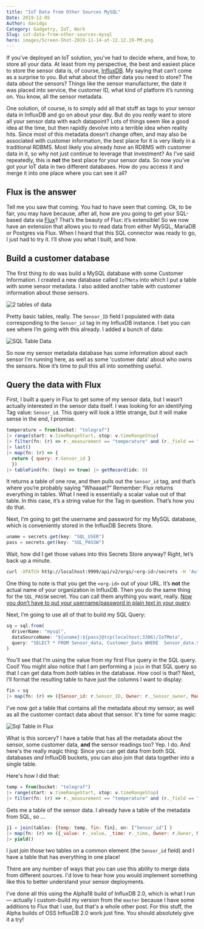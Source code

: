 ```yaml
---
title: "IoT Data from Other Sources MySQL"
Date: 2019-12-05
Author: davidgs
Category: Gadgetry, IoT, Work
Slug: iot-data-from-other-sources-mysql
hero: images/Screen-Shot-2019-11-14-at-12.12.19-PM.png
---
```


If you’ve deployed an IoT solution, you’ve had to decide where, and how, to store all your data. At least from my perspective, the best and easiest place to store the sensor data is, of course, [InfluxDB](https://www.influxdata.com/products/influxdb-overview/). My saying that can’t come as a surprise to you. But what about the *other* data you need to store? The data *about* the sensors? Things like the sensor manufacturer, the date it was placed into service, the customer ID, what kind of platform it’s running on. You know, all the sensor metadata.

One solution, of course, is to simply add all that stuff as tags to your sensor data in InfluxDB and go on about your day. But do you *really* want to store all your sensor data with each datapoint? Lots of things seem like a good idea at the time, but then rapidly devolve into a terrible idea when reality hits. Since most of this metadata doesn’t change often, and may also be associated with customer information, the best place for it is very likely in a traditional RDBMS. Most likely you already *have* an RDBMS with customer data in it, so why not just continue to leverage that investment? As I’ve said repeatedly, this is **not** the best place for your sensor data. So now you’ve got your IoT data in two different databases. How do you access it and merge it into one place where you can see it all?

## Flux is the answer

Tell me you saw that coming. You had to have seen that coming. Ok, to be fair, you may have because, after all, how are you going to get your SQL-based data via [Flux](https://www.influxdata.com/products/flux/)? That’s the beauty of Flux: it’s extensible! So we now have an extension that allows you to read data from either MySQL, MariaDB or Postgres via Flux. When I heard that this SQL connector was ready to go, I just had to try it. I’ll show you what I built, and how.

## Build a customer database

The first thing to do was build a MySQL database with some Customer Information. I created a new database called `IoTMeta` into which I put a table with some sensor metadata. I also added another table with customer information about those sensors.

![2 tables of data](/posts/category/database/imagesScreen-Shot-2019-11-14-at-11.38.33-AM.png)

Pretty basic tables, really. The `Sensor_ID` field I populated with data corresponding to the `Sensor_id` tag in my InfluxDB instance. I bet you can see where I’m going with this already. I added a bunch of data:

![SQL Table Data](/posts/category/database/imagesScreen-Shot-2019-11-14-at-11.48.38-AM.png)

So now my sensor metadata database has some information about each sensor I’m running here, as well as some 'customer data' about who owns the sensors. Now it’s time to pull this all into something useful.

## Query the data with Flux

First, I built a query in Flux to get some of my sensor data, but I wasn’t actually interested in the sensor data itself. I was looking for an identifying Tag value: `Sensor_id`. This query will look a little strange, but it will make sense in the end, I promise.

```js
temperature = from(bucket: "telegraf")
|> range(start: v.timeRangeStart, stop: v.timeRangeStop)
|> filter(fn: (r) => r._measurement == "temperature" and (r._field == "temp_c"))
|> last()
|> map(fn: (r) => {
  return { query: r.Sensor_id }
  })
|> tableFind(fn: (key) => true) |> getRecord(idx: 0)
```

It returns a table of one row, and then pulls out the `Sensor_id` tag, and that’s where you’re probably saying “Whaaaat?” Remember: Flux returns everything in tables. What I need is essentially a scalar value out of that table. In this case, it’s a string value for the Tag in question. That’s how you do that.

Next, I’m going to get the username and password for my MySQL database, which is conveniently stored in the InfluxDB Secrets Store.

```js
uname = secrets.get(key: "SQL_USER")
pass = secrets.get(key: "SQL_PASSW")
```

Wait, how did I get those values into this Secrets Store anyway? Right, let’s back up a minute.

```sh
curl -XPATCH http://localhost:9999/api/v2/orgs/<org-id>/secrets -H 'Authorization: Token <token>' -H 'Content-type: application/json' --data '{ "SQL_USER": “<username>" }'
```

One thing to note is that you get the `<org-id>` out of your URL. It’s **not** the actual name of your organization in InfluxDB. Then you do the same thing for the `SQL_PASSW` secret. You can call them anything you want, really. [Now you don’t have to put your username/password in plain text in your query](https://v2.docs.influxdata.com/v2.0/security/secrets/).

Next, I’m going to use all of that to build my SQL Query:

```js
sq = sql.from(
  driverName: "mysql",
  dataSourceName: "${uname}:${pass}@tcp(localhost:3306)/IoTMeta",
  query: "SELECT * FROM Sensor_data, Customer_Data WHERE  Sensor_data.Sensor_ID = ${"\""+temperature.query+"\"  AND Sensor_data.measurement = \"temperature\" AND Sensor_data.CustomerID = Customer_Data.Customer_ID"}" //"SELECT * FROM Sensor_data WHERE Sensor_ID = ${"\""+temperature.query+"\" AND measurement = \"temperature\""}" //q //  humidity.query //"SELECT * FROM Sensor_Data WHERE Sensor_ID = \"THPL001\""// humidity.query
)
```

You’ll see that I’m using the value from my first Flux query in the SQL query. Cool! You might also notice that I am performing a `join` in that SQL query so that I can get data from *both* tables in the database. How cool is that? Next, I’ll format the resulting table to have just the columns I want to display:

```js
fin = sq
|> map(fn: (r) => ({Sensor_id: r.Sensor_ID, Owner: r._Sensor_owner, Manufacturer: r.Sensor_mfg, MCU_Class: r.MCU_class, MCU_Vendor: r.MCU_vendor, Customer: r.Customer, Address: r.Address, Phone: r.phone}))
```

I've now got a table that contains all the metadata about my sensor, as well as all the customer contact data about that sensor. It's time for some magic:

![Sql Table in Flux](/posts/category/database/images/Screen-Shot-2019-11-14-at-12.12.19-PM.png)

What is this sorcery? I have a table that has all the metadata about the sensor, some customer data, **and** the sensor readings too? Yep. I do. And here's the really magic thing: Since you can get data from both SQL databases *and* InfluxDB buckets, you can also join that data together into a single table.

Here's how I did that:

```js
temp = from(bucket: "telegraf")
|> range(start: v.timeRangeStart, stop: v.timeRangeStop)
|> filter(fn: (r) => r._measurement == "temperature" and (r._field == "temp_c"))
```

Gets me a table of the sensor data. I already have a table of the metadata from SQL, so ...

```js
j1 = join(tables: {temp: temp, fin: fin}, on: ["Sensor_id"] )
|> map(fn: (r) => ({_value: r._value, _time: r._time, Owner: r.Owner, Manufacturer: r.Manufacturer, MCU_Class: r.MCU_Class, MCU_Vendor: r.MCU_Vendor, Customer: r.Customer, Address: r.Address, Phone: r.phone}))
|> yield()
```

I just join those two tables on a common element (the `Sensor_id` field) and I have a table that has everything in one place!

There are any number of ways that you can use this ability to merge data from different sources. I'd love to hear how you would implement something like this to better understand your sensor deployments.

I've done all this using the Alpha18 build of InfluxDB 2.0, which is what I run — actually I custom-build my version from the `master` because I have some additions to Flux that I use, but that's a whole other post. For this stuff, the Alpha builds of OSS InfluxDB 2.0 work just fine. You should absolutely give it a try!
